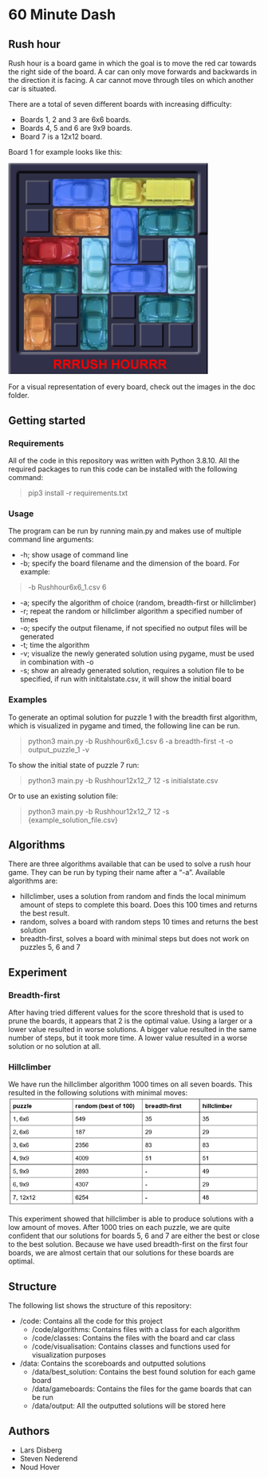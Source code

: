 # 60 Minute Dash
 
## Rush hour
Rush hour is a board game in which the goal is to move the red car towards the right side of the board. A car can only move forwards and backwards in the direction it is facing. A car cannot move through tiles on which another car is situated.

There are a total of seven different boards with increasing difficulty:
* Boards 1, 2 and 3 are 6x6 boards.
* Boards 4, 5 and 6 are 9x9 boards.
* Board 7 is a 12x12 board.

Board 1 for example looks like this:

<img src="doc/board1.png" alt="Board1" width="400"/>

For a visual representation of every board, check out the images in the doc folder.

## Getting started
### Requirements
All of  the code in this repository was written with Python 3.8.10. All the required packages to run this code can be installed with the following command:
> pip3 install -r requirements.txt
 
### Usage
The program can be run by running main.py and makes use of multiple command line arguments:
* -h; show usage of command line 
* -b; specify the board filename and the dimension of the board. For example: 
> -b Rushhour6x6_1.csv 6

* -a; specify the algorithm of choice (random, breadth-first or hillclimber)
* -r; repeat the random or hillclimber algorithm a specified number of times
* -o; specify the output filename, if not specified no output files will be generated
* -t; time the algorithm 
* -v; visualize the newly generated solution using pygame, must be used in combination with -o
* -s; show an already generated solution, requires a solution file to be specified, if run with inititalstate.csv, it will show the initial board

### Examples
To generate an optimal solution for puzzle 1 with the breadth first algorithm, which is visualized in pygame and timed, the following line can be run.
> python3 main.py -b Rushhour6x6_1.csv 6 -a breadth-first -t -o output_puzzle_1 -v

To show the initial state of puzzle 7 run:
> python3 main.py -b Rushhour12x12_7 12 -s initialstate.csv

Or to use an existing solution file:
> python3 main.py -b Rushhour12x12_7 12 -s {example_solution_file.csv}

## Algorithms
There are three algorithms available that can be used to solve a rush hour game. They can be run by typing their name after a “-a”.
Available algorithms are:
* hillclimber, uses a solution from random and finds the local minimum amount of steps to complete this board. Does this 100 times and returns the best result.
* random, solves a board with random steps 10 times and returns the best solution
* breadth-first, solves a board with minimal steps but does not work on puzzles 5, 6 and 7

## Experiment
### Breadth-first
After having tried different values for the score threshold that is used to prune the boards, it appears that 2 is the optimal value. Using a larger or a lower value resulted in worse solutions. A bigger value resulted in the same number of steps, but it took more time. A lower value resulted in a worse solution or no solution at all.
### Hillclimber
We have run the hillclimber algorithm 1000 times on all seven boards. This resulted in the following solutions with minimal moves:
![Results](results/solutions.png)

This experiment showed that hillclimber is able to produce solutions with a low amount of moves. After 1000 tries on each puzzle, we are quite confident that our solutions for boards 5, 6 and 7 are either the best or close to the best solution. Because we have used breadth-first on the first four boards, we are almost certain that our solutions for these boards are optimal.

## Structure
The following list shows the structure of this repository:
* /code: Contains all the code for this project
    - /code/algorithms: Contains files with a class for each algorithm
    - /code/classes: Contains the files with the board and car class
    - /code/visualisation: Contains classes and functions used for visualization purposes
* /data: Contains the scoreboards and outputted solutions
    - /data/best_solution: Contains the best found solution for each game board
    - /data/gameboards: Contains the files for the game boards that can be run
    - /data/output: All the outputted solutions will be stored here 

## Authors
* Lars Disberg
* Steven Nederend
* Noud Hover
